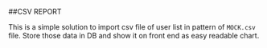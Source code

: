 ##CSV REPORT 

This is a simple solution to import csv file of user list in pattern of 
`MOCK.csv` file. Store those data in DB and show it on front end as easy
readable chart.